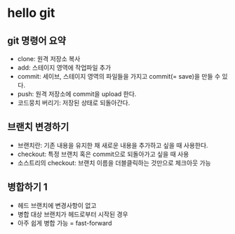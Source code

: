 ﻿# hello git

## git 명령어 요약

- clone: 원격 저장소 복사
- add: 스테이지 영역에 작업파일 추가 
- commit: 세이브, 스테이지 영역의 파일들을 가지고 commit(= save)을 만들 수 있다. 
- push: 원격 저장소에 commit을 upload 한다.
- 코드뭉치 버리기: 저장된 상태로 되돌아간다.  

## 브랜치 변경하기 

- 브랜치란: 기존 내용을 유지한 채 새로운 내용을 추가하고 싶을 때 사용한다.
- checkout: 특정 브랜치 혹은 commit으로 되돌아가고 싶을 때 사용
- 소스트리의 checkout: 브랜치 이름을 더블클릭하는 것만으로 체크아웃 가능  

## 병합하기 1

- 헤드 브랜치에 변경사항이 없고
- 병합 대상 브랜치가 헤드로부터 시작된 경우
- 아주 쉽게 병합 가능 = fast-forward